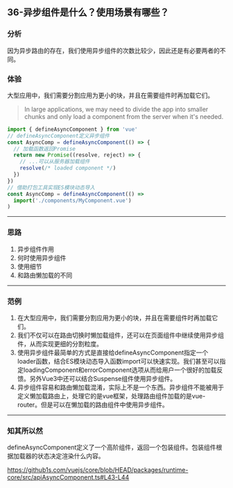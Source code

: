 ## 36-异步组件是什么？使用场景有哪些？

### 分析

因为异步路由的存在，我们使用异步组件的次数比较少，因此还是有必要两者的不同。



### 体验

大型应用中，我们需要分割应用为更小的块，并且在需要组件时再加载它们。

> In large applications, we may need to divide the app into smaller chunks and only load a component from the server when it's needed.

```js
import { defineAsyncComponent } from 'vue'
// defineAsyncComponent定义异步组件
const AsyncComp = defineAsyncComponent(() => {
  // 加载函数返回Promise
  return new Promise((resolve, reject) => {
    // ...可以从服务器加载组件
    resolve(/* loaded component */)
  })
})
// 借助打包工具实现ES模块动态导入
const AsyncComp = defineAsyncComponent(() =>
  import('./components/MyComponent.vue')
)
```

---

### 思路

1. 异步组件作用
2. 何时使用异步组件
3. 使用细节
4. 和路由懒加载的不同

---

### 范例

1. 在大型应用中，我们需要分割应用为更小的块，并且在需要组件时再加载它们。
2. 我们不仅可以在路由切换时懒加载组件，还可以在页面组件中继续使用异步组件，从而实现更细的分割粒度。
3. 使用异步组件最简单的方式是直接给defineAsyncComponent指定一个loader函数，结合ES模块动态导入函数import可以快速实现。我们甚至可以指定loadingComponent和errorComponent选项从而给用户一个很好的加载反馈。另外Vue3中还可以结合Suspense组件使用异步组件。
4. 异步组件容易和路由懒加载混淆，实际上不是一个东西。异步组件不能被用于定义懒加载路由上，处理它的是vue框架，处理路由组件加载的是vue-router。但是可以在懒加载的路由组件中使用异步组件。

---

### 知其所以然

defineAsyncComponent定义了一个高阶组件，返回一个包装组件。包装组件根据加载器的状态决定渲染什么内容。

https://github1s.com/vuejs/core/blob/HEAD/packages/runtime-core/src/apiAsyncComponent.ts#L43-L44

